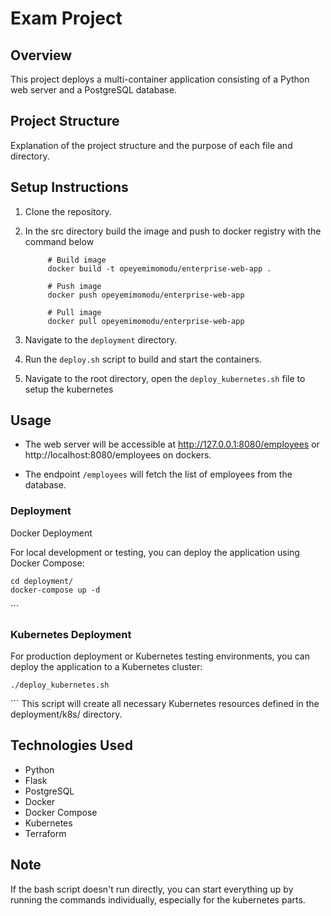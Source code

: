 # Exam Project

## Overview
This project deploys a multi-container application consisting of a Python web server and a PostgreSQL database.

## Project Structure
Explanation of the project structure and the purpose of each file and directory.

## Setup Instructions
1. Clone the repository.
2. In the src directory build the image and push to docker registry with the command below



            # Build image
            docker build -t opeyemimomodu/enterprise-web-app .

            # Push image
            docker push opeyemimomodu/enterprise-web-app

            # Pull image
            docker pull opeyemimomodu/enterprise-web-app



2. Navigate to the `deployment` directory.
3. Run the `deploy.sh` script to build and start the containers.
4. Navigate to the root directory, open the `deploy_kubernetes.sh` file to setup the kubernetes

## Usage
- The web server will be accessible at http://127.0.0.1:8080/employees or http://localhost:8080/employees on dockers.

[//]: # (- The web server will be accessible at `https://localhost:5000`.)
- The endpoint `/employees` will fetch the list of employees from the database.

### Deployment
Docker Deployment

For local development or testing, you can deploy the application using Docker Compose:


    cd deployment/
    docker-compose up -d
´´´

### Kubernetes Deployment

For production deployment or Kubernetes testing environments, you can deploy the application to a Kubernetes cluster:


    ./deploy_kubernetes.sh

´´´
This script will create all necessary Kubernetes resources defined in the deployment/k8s/ directory.


## Technologies Used
- Python
- Flask
- PostgreSQL
- Docker
- Docker Compose
- Kubernetes
- Terraform 

## Note
If the bash script doesn't run directly, you can start everything up by running the commands individually, especially for the kubernetes parts.
